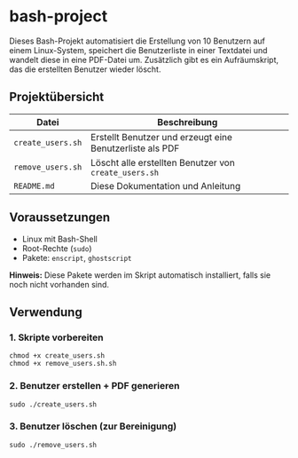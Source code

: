 # bash-project
Dieses Bash-Projekt automatisiert die Erstellung von 10 Benutzern auf einem Linux-System, speichert die Benutzerliste in einer Textdatei und wandelt diese in eine PDF-Datei um.
Zusätzlich gibt es ein Aufräumskript, das die erstellten Benutzer wieder löscht.

## Projektübersicht

| Datei                | Beschreibung                                                       |
|---------------------|---------------------------------------------------------------------|
| `create_users.sh`   | Erstellt Benutzer und erzeugt eine Benutzerliste als PDF           |
| `remove_users.sh`  | Löscht alle erstellten Benutzer von `create_users.sh`              |
| `README.md`         | Diese Dokumentation und Anleitung                                  |


##  Voraussetzungen

- Linux mit Bash-Shell  
- Root-Rechte (`sudo`)  
- Pakete: `enscript`, `ghostscript`  

**Hinweis:** Diese Pakete werden im Skript automatisch installiert, falls sie noch nicht vorhanden sind.


##  Verwendung

### 1. Skripte vorbereiten

  
    chmod +x create_users.sh
    chmod +x remove_users.sh.sh


### 2. Benutzer erstellen + PDF generieren


    sudo ./create_users.sh


### 3. Benutzer löschen (zur Bereinigung)

    sudo ./remove_users.sh


